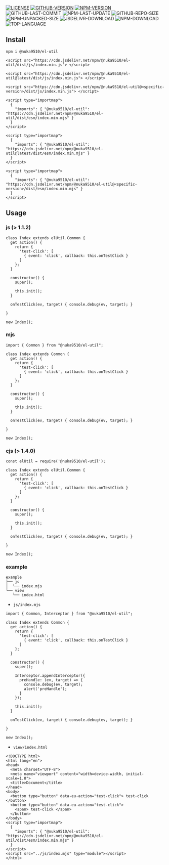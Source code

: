 [![LICENSE][license]][license-url]
[![GITHUB-VERSION][github-version]][github-version-url]
[![NPM-VERSION][npm-version]][npm-version-url]
![GITHUB-LAST-COMMIT][github-last-commit]
![NPM-LAST-UPDATE][npm-last-update]
![GITHUB-REPO-SIZE][github-repo-size]
![NPM-UNPACKED-SIZE][npm-unpacked-size]
![JSDELIVR-DOWNLOAD][jsdelivr-download]
![NPM-DOWNLOAD][npm-download]
![TOP-LANGUAGE][top-language]

[license]: https://img.shields.io/npm/l/%40nuka9510%2Fel-util
[license-url]: https://github.com/nuka9510/el-util/blob/main/LICENSE

[github-version]: https://img.shields.io/github/package-json/v/nuka9510/el-util?logo=github
[github-version-url]: https://github.com/nuka9510/el-util

[npm-version]: https://img.shields.io/npm/v/%40nuka9510%2Fel-util?logo=npm
[npm-version-url]: https://www.npmjs.com/package/@nuka9510/el-util

[github-last-commit]: https://img.shields.io/github/last-commit/nuka9510/el-util?logo=github

[npm-last-update]: https://img.shields.io/npm/last-update/%40nuka9510%2Fel-util?logo=npm

[github-repo-size]: https://img.shields.io/github/repo-size/nuka9510/el-util?logo=github

[npm-unpacked-size]: https://img.shields.io/npm/unpacked-size/%40nuka9510%2Fel-util?logo=npm

[jsdelivr-download]: https://img.shields.io/jsdelivr/npm/hm/%40nuka9510/el-util?logo=jsdelivr

[npm-download]: https://img.shields.io/npm/dm/%40nuka9510%2Fel-util?logo=npm

[top-language]: https://img.shields.io/github/languages/top/nuka9510/el-util

## Install
```
npm i @nuka9510/el-util
```
```
<script src="https://cdn.jsdelivr.net/npm/@nuka9510/el-util/dist/js/index.min.js"> </script>
```
```
<script src="https://cdn.jsdelivr.net/npm/@nuka9510/el-util@latest/dist/js/index.min.js"> </script>
```
```
<script src="https://cdn.jsdelivr.net/npm/@nuka9510/el-util@<specific-version>/dist/js/index.min.js"> </script>
```
```
<script type="importmap">
  {
    "imports": { "@nuka9510/el-util": "https://cdn.jsdelivr.net/npm/@nuka9510/el-util/dist/esm/index.min.mjs" }
  }
</script>
```
```
<script type="importmap">
  {
    "imports": { "@nuka9510/el-util": "https://cdn.jsdelivr.net/npm/@nuka9510/el-util@latest/dist/esm/index.min.mjs" }
  }
</script>
```
```
<script type="importmap">
  {
    "imports": { "@nuka9510/el-util": "https://cdn.jsdelivr.net/npm/@nuka9510/el-util@<specific-version>/dist/esm/index.min.mjs" }
  }
</script>
```
## Usage
### js (> 1.1.2)
```
class Index extends elUtil.Common {
  get action() {
    return {
      'test-click': [
        { event: 'click', callback: this.onTestClick }
      ]
    };
  }

  constructor() {
    super();
    
    this.init();
  }

  onTestClick(ev, target) { console.debug(ev, target); }

}

new Index();
```
### mjs
```
import { Common } from "@nuka9510/el-util";

class Index extends Common {
  get action() {
    return {
      'test-click': [
        { event: 'click', callback: this.onTestClick }
      ]
    };
  }

  constructor() {
    super();
    
    this.init();
  }

  onTestClick(ev, target) { console.debug(ev, target); }

}

new Index();
```
### cjs (> 1.4.0)
```
const elUtil = require('@nuka9510/el-util');

class Index extends elUtil.Common {
  get action() {
    return {
      'test-click': [
        { event: 'click', callback: this.onTestClick }
      ]
    };
  }

  constructor() {
    super();
    
    this.init();
  }

  onTestClick(ev, target) { console.debug(ev, target); }

}

new Index();
```
### example
```
example
├── js
│  └── index.mjs
└── view
   └── index.html
```
- `js/index.mjs`
```
import { Common, Interceptor } from "@nuka9510/el-util";

class Index extends Common {
  get action() {
    return {
      'test-click': [
        { event: 'click', callback: this.onTestClick }
      ]
    };
  }

  constructor() {
    super();

    Interceptor.appendInterceptor({
      preHandle: (ev, target) => {
        console.debug(ev, target);
        alert('preHandle');
      }
    });
    
    this.init();
  }

  onTestClick(ev, target) { console.debug(ev, target); }

}

new Index();
```
- `view/index.html`
```
<!DOCTYPE html>
<html lang="en">
<head>
  <meta charset="UTF-8">
  <meta name="viewport" content="width=device-width, initial-scale=1.0">
  <title>Document</title>
</head>
<body>
  <button type="button" data-eu-action="test-click"> test-click </button>
  <button type="button" data-eu-action="test-click">
    <span> test-click </span>
  </button>
</body>
<script type="importmap">
  {
    "imports": { "@nuka9510/el-util": "https://cdn.jsdelivr.net/npm/@nuka9510/el-util/dist/esm/index.min.mjs" }
  }
</script>
<script src="../js/index.mjs" type="module"></script>
</html>
```